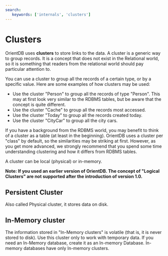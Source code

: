 ```yaml
---
search:
   keywords: ['internals', 'clusters']
---
```


# Clusters

OrientDB uses **clusters** to store links to the data. A cluster is a generic way to group records. It is a concept that does not exist in the Relational world, so it is something that readers from the relational world should pay particular attention to.

You can use a cluster to group all the records of a certain type, or by a specific value. Here are some examples of how clusters may be used:
- Use the cluster "Person" to group all the records of type "Person". This may at first look very similar to the RDBMS tables, but be aware that the concept is quite different.
- Use the cluster "Cache" to group all the records most accessed.
- Use the cluster "Today" to group all the records created today.
- Use the cluster "CityCar" to group all the city cars.

If you have a background from the RDBMS world, you may benefit to think of a cluster as a table (at least in the beginning). OrientDB uses a cluster per "class" by default, so the similarities may be striking at first. However, as you get more advanced, we strongly recommend that you spend some time understanding clustering and how it differs from RDBMS tables.

A cluster can be local (physical) or in-memory.

**Note: If you used an earlier version of OrientDB. The concept of "Logical Clusters" are not supported after the introduction of version 1.0.**

## <a name="wiki-Local_Physical_Cluster">Persistent Cluster</a>

Also called Physical cluster, it stores data on disk.

## <a name="wiki-In-Memory_cluster">In-Memory cluster</a>

The information stored in "In-Memory clusters" is volatile (that is, it is never stored to disk). Use this cluster only to work with temporary data. If you need an In-Memory database, create it as an In-memory Database. In-memory databases have only In-memory clusters.

